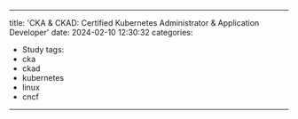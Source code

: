 
---
title: 'CKA & CKAD: Certified Kubernetes Administrator & Application Developer'
date: 2024-02-10 12:30:32
categories:
- Study
tags:
- cka
- ckad
- kubernetes
- linux
- cncf
---

<div data-iframe-width="250" data-iframe-height="270" data-share-badge-id="9933ce40-3e92-43db-a98d-11f5944ff927" data-share-badge-host="https://www.credly.com"></div><script type="text/javascript" async src="//cdn.credly.com/assets/utilities/embed.js"></script>

<div data-iframe-width="250" data-iframe-height="270" data-share-badge-id="52570929-960f-4b11-a88f-8a7fc4b0f239" data-share-badge-host="https://www.credly.com"></div><script type="text/javascript" async src="//cdn.credly.com/assets/utilities/embed.js"></script>
